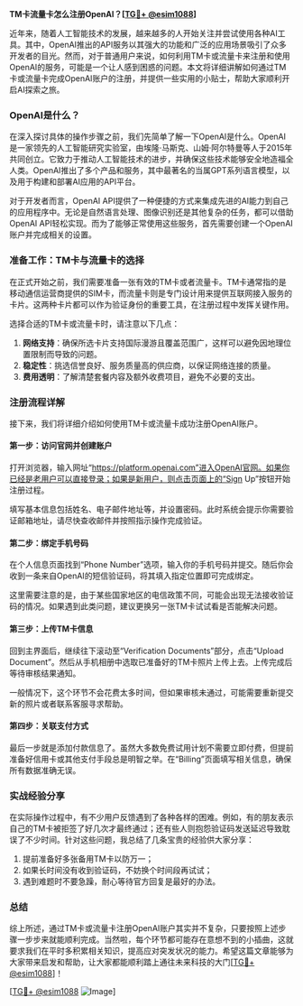 **TM卡流量卡怎么注册OpenAI？[[TG💪+ @esim1088](https://t.me/s/esim1088)]**

近年来，随着人工智能技术的发展，越来越多的人开始关注并尝试使用各种AI工具。其中，OpenAI推出的API服务以其强大的功能和广泛的应用场景吸引了众多开发者的目光。然而，对于普通用户来说，如何利用TM卡或流量卡来注册和使用OpenAI的服务，可能是一个让人感到困惑的问题。本文将详细讲解如何通过TM卡或流量卡完成OpenAI账户的注册，并提供一些实用的小贴士，帮助大家顺利开启AI探索之旅。

### OpenAI是什么？

在深入探讨具体的操作步骤之前，我们先简单了解一下OpenAI是什么。OpenAI是一家领先的人工智能研究实验室，由埃隆·马斯克、山姆·阿尔特曼等人于2015年共同创立。它致力于推动人工智能技术的进步，并确保这些技术能够安全地造福全人类。OpenAI推出了多个产品和服务，其中最著名的当属GPT系列语言模型，以及用于构建和部署AI应用的API平台。

对于开发者而言，OpenAI API提供了一种便捷的方式来集成先进的AI能力到自己的应用程序中。无论是自然语言处理、图像识别还是其他复杂的任务，都可以借助OpenAI API轻松实现。而为了能够正常使用这些服务，首先需要创建一个OpenAI账户并完成相关的设置。

### 准备工作：TM卡与流量卡的选择

在正式开始之前，我们需要准备一张有效的TM卡或者流量卡。TM卡通常指的是移动通信运营商提供的SIM卡，而流量卡则是专门设计用来提供互联网接入服务的卡片。这两种卡片都可以作为验证身份的重要工具，在注册过程中发挥关键作用。

选择合适的TM卡或流量卡时，请注意以下几点：

1. **网络支持**：确保所选卡片支持国际漫游且覆盖范围广，这样可以避免因地理位置限制而导致的问题。
2. **稳定性**：挑选信誉良好、服务质量高的供应商，以保证网络连接的质量。
3. **费用透明**：了解清楚套餐内容及额外收费项目，避免不必要的支出。

### 注册流程详解

接下来，我们将详细介绍如何使用TM卡或流量卡成功注册OpenAI账户。

#### 第一步：访问官网并创建账户

打开浏览器，输入网址“https://platform.openai.com”进入OpenAI官网。如果你已经是老用户可以直接登录；如果是新用户，则点击页面上的“Sign Up”按钮开始注册过程。

填写基本信息包括姓名、电子邮件地址等，并设置密码。此时系统会提示你需要验证邮箱地址，请尽快查收邮件并按照指示操作完成验证。

#### 第二步：绑定手机号码

在个人信息页面找到“Phone Number”选项，输入你的手机号码并提交。随后你会收到一条来自OpenAI的短信验证码，将其填入指定位置即可完成绑定。

这里需要注意的是，由于某些国家地区的电信政策不同，可能会出现无法接收验证码的情况。如果遇到此类问题，建议更换另一张TM卡试试看是否能解决问题。

#### 第三步：上传TM卡信息

回到主界面后，继续往下滚动至“Verification Documents”部分，点击“Upload Document”。然后从手机相册中选取已准备好的TM卡照片上传上去。上传完成后等待审核结果通知。

一般情况下，这个环节不会花费太多时间，但如果审核未通过，可能需要重新提交新的照片或者联系客服寻求帮助。

#### 第四步：关联支付方式

最后一步就是添加付款信息了。虽然大多数免费试用计划不需要立即付费，但提前准备好信用卡或其他支付手段总是明智之举。在“Billing”页面填写相关信息，确保所有数据准确无误。

### 实战经验分享

在实际操作过程中，有不少用户反馈遇到了各种各样的困难。例如，有的朋友表示自己的TM卡被拒签了好几次才最终通过；还有些人则抱怨验证码发送延迟导致耽误了不少时间。针对这些问题，我总结了几条宝贵的经验供大家分享：

1. 提前准备好多张备用TM卡以防万一；
2. 如果长时间没有收到验证码，不妨换个时间段再试试；
3. 遇到难题时不要急躁，耐心等待官方回复是最好的办法。

### 总结

综上所述，通过TM卡或流量卡注册OpenAI账户其实并不复杂，只要按照上述步骤一步步来就能顺利完成。当然啦，每个环节都可能存在意想不到的小插曲，这就要求我们在平时多积累相关知识，提高应对突发状况的能力。希望这篇文章能够为大家带来启发和帮助，让大家都能顺利踏上通往未来科技的大门[[TG💪+ @esim1088](https://t.me/s/esim1088)]！

[[TG💪+ @esim1088](https://t.me/s/esim1088) ![Image](https://i.postimg.cc/4NQfJmqS/Snipaste-2025-05-13-00-14-12.png)]